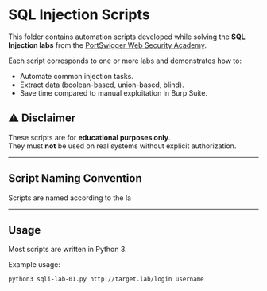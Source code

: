 # SQL Injection Scripts

This folder contains automation scripts developed while solving the **SQL Injection labs** from the [PortSwigger Web Security Academy](https://portswigger.net/web-security).

Each script corresponds to one or more labs and demonstrates how to:
- Automate common injection tasks.
- Extract data (boolean-based, union-based, blind).
- Save time compared to manual exploitation in Burp Suite.

## ⚠️ Disclaimer
These scripts are for **educational purposes only**.  
They must **not** be used on real systems without explicit authorization.

---

## Script Naming Convention
Scripts are named according to the la

---

## Usage
Most scripts are written in Python 3.  

Example usage:
```bash
python3 sqli-lab-01.py http://target.lab/login username
```
